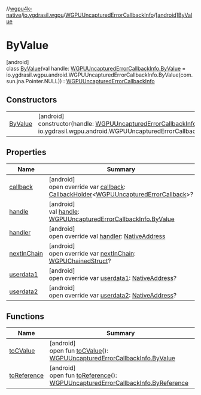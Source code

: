 //[wgpu4k-native](../../../../index.md)/[io.ygdrasil.wgpu](../../index.md)/[WGPUUncapturedErrorCallbackInfo](../index.md)/[[android]ByValue](index.md)

# ByValue

[android]\
class [ByValue](index.md)(val handle: [WGPUUncapturedErrorCallbackInfo.ByValue](../../../io.ygdrasil.wgpu.android/-w-g-p-u-uncaptured-error-callback-info/-by-value/index.md) = io.ygdrasil.wgpu.android.WGPUUncapturedErrorCallbackInfo.ByValue(com.sun.jna.Pointer.NULL)) : [WGPUUncapturedErrorCallbackInfo](../index.md)

## Constructors

| | |
|---|---|
| [ByValue](-by-value.md) | [android]<br>constructor(handle: [WGPUUncapturedErrorCallbackInfo.ByValue](../../../io.ygdrasil.wgpu.android/-w-g-p-u-uncaptured-error-callback-info/-by-value/index.md) = io.ygdrasil.wgpu.android.WGPUUncapturedErrorCallbackInfo.ByValue(com.sun.jna.Pointer.NULL)) |

## Properties

| Name | Summary |
|---|---|
| [callback](callback.md) | [android]<br>open override var [callback](callback.md): [CallbackHolder](../../../ffi/-callback-holder/index.md)&lt;[WGPUUncapturedErrorCallback](../../-w-g-p-u-uncaptured-error-callback/index.md)&gt;? |
| [handle](handle.md) | [android]<br>val [handle](handle.md): [WGPUUncapturedErrorCallbackInfo.ByValue](../../../io.ygdrasil.wgpu.android/-w-g-p-u-uncaptured-error-callback-info/-by-value/index.md) |
| [handler](handler.md) | [android]<br>open override val [handler](handler.md): [NativeAddress](../../../ffi/-native-address/index.md) |
| [nextInChain](next-in-chain.md) | [android]<br>open override var [nextInChain](next-in-chain.md): [WGPUChainedStruct](../../-w-g-p-u-chained-struct/index.md)? |
| [userdata1](userdata1.md) | [android]<br>open override var [userdata1](userdata1.md): [NativeAddress](../../../ffi/-native-address/index.md)? |
| [userdata2](userdata2.md) | [android]<br>open override var [userdata2](userdata2.md): [NativeAddress](../../../ffi/-native-address/index.md)? |

## Functions

| Name | Summary |
|---|---|
| [toCValue](../[android]to-c-value.md) | [android]<br>open fun [toCValue](../[android]to-c-value.md)(): [WGPUUncapturedErrorCallbackInfo.ByValue](../../../io.ygdrasil.wgpu.android/-w-g-p-u-uncaptured-error-callback-info/-by-value/index.md) |
| [toReference](../to-reference.md) | [android]<br>open fun [toReference](../to-reference.md)(): [WGPUUncapturedErrorCallbackInfo.ByReference](../../../io.ygdrasil.wgpu.android/-w-g-p-u-uncaptured-error-callback-info/-by-reference/index.md) |